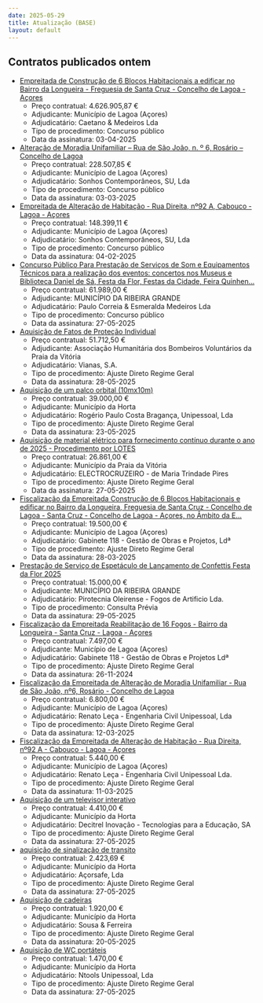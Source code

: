 ```yaml
---
date: 2025-05-29
title: Atualização (BASE)
layout: default
---
```

## Contratos publicados ontem

* [Empreitada de Construção de 6 Blocos Habitacionais a edificar no Bairro da Longueira - Freguesia de Santa Cruz - Concelho de Lagoa - Açores](https://www.base.gov.pt/Base4/pt/detalhe/?type=contratos&id=11470861)
  * Preço contratual: 4.626.905,87 €
  * Adjudicante: Município de Lagoa (Açores)
  * Adjudicatário: Caetano & Medeiros Lda
  * Tipo de procedimento: Concurso público
  * Data da assinatura: 03-04-2025
* [Alteração de Moradia Unifamiliar – Rua de São João, n. º 6, Rosário – Concelho de Lagoa](https://www.base.gov.pt/Base4/pt/detalhe/?type=contratos&id=11471625)
  * Preço contratual: 228.507,85 €
  * Adjudicante: Município de Lagoa (Açores)
  * Adjudicatário: Sonhos Contemporâneos, SU, Lda
  * Tipo de procedimento: Concurso público
  * Data da assinatura: 03-03-2025
* [Empreitada de Alteração de Habitação - Rua Direita, nº92 A, Cabouco - Lagoa - Açores](https://www.base.gov.pt/Base4/pt/detalhe/?type=contratos&id=11471979)
  * Preço contratual: 148.399,11 €
  * Adjudicante: Município de Lagoa (Açores)
  * Adjudicatário: Sonhos Contemporâneos, SU, Lda
  * Tipo de procedimento: Concurso público
  * Data da assinatura: 04-02-2025
* [Concurso Público Para Prestação de Serviços de Som e Equipamentos Técnicos para a realização dos eventos: concertos nos Museus e Biblioteca Daniel de Sá, Festa da Flor, Festas da Cidade, Feira Quinhen...](https://www.base.gov.pt/Base4/pt/detalhe/?type=contratos&id=11471724)
  * Preço contratual: 61.989,00 €
  * Adjudicante: MUNICÍPIO DA RIBEIRA GRANDE
  * Adjudicatário: Paulo Correia & Esmeralda Medeiros Lda
  * Tipo de procedimento: Concurso público
  * Data da assinatura: 27-05-2025
* [Aquisição de Fatos de Proteção Individual](https://www.base.gov.pt/Base4/pt/detalhe/?type=contratos&id=11471046)
  * Preço contratual: 51.712,50 €
  * Adjudicante: Associação Humanitária dos Bombeiros Voluntários da Praia da Vitória
  * Adjudicatário: Vianas, S.A.
  * Tipo de procedimento: Ajuste Direto Regime Geral
  * Data da assinatura: 28-05-2025
* [Aquisição de um palco orbital (10mx10m)](https://www.base.gov.pt/Base4/pt/detalhe/?type=contratos&id=11472127)
  * Preço contratual: 39.000,00 €
  * Adjudicante: Município da Horta
  * Adjudicatário: Rogério Paulo Costa Bragança, Unipessoal, Lda
  * Tipo de procedimento: Ajuste Direto Regime Geral
  * Data da assinatura: 23-05-2025
* [Aquisição de material elétrico para fornecimento contínuo durante o ano de 2025 - Procedimento por LOTES](https://www.base.gov.pt/Base4/pt/detalhe/?type=contratos&id=11471215)
  * Preço contratual: 26.861,00 €
  * Adjudicante: Município da Praia da Vitória
  * Adjudicatário: ELECTROCRUZEIRO - de Maria Trindade Pires
  * Tipo de procedimento: Ajuste Direto Regime Geral
  * Data da assinatura: 27-05-2025
* [Fiscalização da Empreitada Construção de 6 Blocos Habitacionais e edificar no Bairro da Longueira, Freguesia de Santa Cruz - Concelho de Lagoa - Santa Cruz - Concelho de Lagoa - Açores, no Âmbito da E...](https://www.base.gov.pt/Base4/pt/detalhe/?type=contratos&id=11471142)
  * Preço contratual: 19.500,00 €
  * Adjudicante: Município de Lagoa (Açores)
  * Adjudicatário: Gabinete 118 - Gestão de Obras e Projetos, Ldª
  * Tipo de procedimento: Ajuste Direto Regime Geral
  * Data da assinatura: 28-03-2025
* [Prestação de Serviço de Espetáculo de Lançamento de Confettis Festa da Flor 2025](https://www.base.gov.pt/Base4/pt/detalhe/?type=contratos&id=11471992)
  * Preço contratual: 15.000,00 €
  * Adjudicante: MUNICÍPIO DA RIBEIRA GRANDE
  * Adjudicatário: Pirotecnia Oleirense - Fogos de Artificio Lda.
  * Tipo de procedimento: Consulta Prévia
  * Data da assinatura: 29-05-2025
* [Fiscalização da Empreitada Reabilitação de 16 Fogos - Bairro da Longueira - Santa Cruz - Lagoa - Açores](https://www.base.gov.pt/Base4/pt/detalhe/?type=contratos&id=11470430)
  * Preço contratual: 7.497,00 €
  * Adjudicante: Município de Lagoa (Açores)
  * Adjudicatário: Gabinete 118 - Gestão de Obras e Projetos Ldª
  * Tipo de procedimento: Ajuste Direto Regime Geral
  * Data da assinatura: 26-11-2024
* [Fiscalização da Empreitada de Alteração de Moradia Unifamiliar - Rua de São João, nº6, Rosário - Concelho de Lagoa](https://www.base.gov.pt/Base4/pt/detalhe/?type=contratos&id=11471759)
  * Preço contratual: 6.800,00 €
  * Adjudicante: Município de Lagoa (Açores)
  * Adjudicatário: Renato Leça - Engenharia Civil Unipessoal, Lda
  * Tipo de procedimento: Ajuste Direto Regime Geral
  * Data da assinatura: 12-03-2025
* [Fiscalização da Empreitada de Alteração de Habitação - Rua Direita, nº92 A - Cabouco - Lagoa - Açores](https://www.base.gov.pt/Base4/pt/detalhe/?type=contratos&id=11472048)
  * Preço contratual: 5.440,00 €
  * Adjudicante: Município de Lagoa (Açores)
  * Adjudicatário: Renato Leça - Engenharia Civil Unipessoal Lda.
  * Tipo de procedimento: Ajuste Direto Regime Geral
  * Data da assinatura: 11-03-2025
* [Aquisição de um televisor interativo](https://www.base.gov.pt/Base4/pt/detalhe/?type=contratos&id=11471661)
  * Preço contratual: 4.410,00 €
  * Adjudicante: Município da Horta
  * Adjudicatário: Decitrel Inovação - Tecnologias para a Educação, SA
  * Tipo de procedimento: Ajuste Direto Regime Geral
  * Data da assinatura: 27-05-2025
* [aquisição de sinalização de transito](https://www.base.gov.pt/Base4/pt/detalhe/?type=contratos&id=11471147)
  * Preço contratual: 2.423,69 €
  * Adjudicante: Município da Horta
  * Adjudicatário: Açorsafe, Lda
  * Tipo de procedimento: Ajuste Direto Regime Geral
  * Data da assinatura: 27-05-2025
* [Aquisição de cadeiras](https://www.base.gov.pt/Base4/pt/detalhe/?type=contratos&id=11471908)
  * Preço contratual: 1.920,00 €
  * Adjudicante: Município da Horta
  * Adjudicatário: Sousa & Ferreira
  * Tipo de procedimento: Ajuste Direto Regime Geral
  * Data da assinatura: 20-05-2025
* [Aquisição de WC portáteis](https://www.base.gov.pt/Base4/pt/detalhe/?type=contratos&id=11471195)
  * Preço contratual: 1.470,00 €
  * Adjudicante: Município da Horta
  * Adjudicatário: Ntools Unipessoal, Lda
  * Tipo de procedimento: Ajuste Direto Regime Geral
  * Data da assinatura: 27-05-2025

